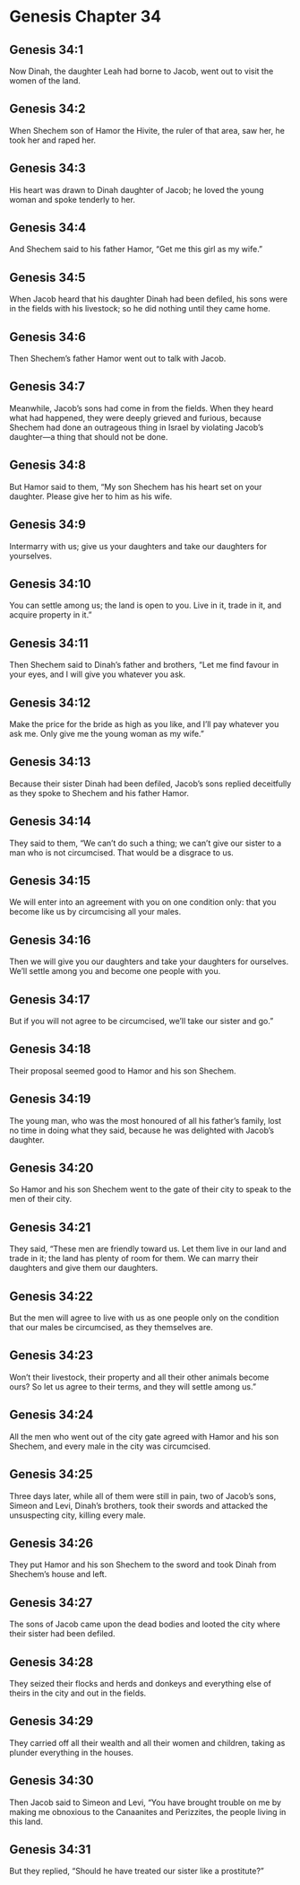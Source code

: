 # Genesis Chapter 34

## Genesis 34:1
Now Dinah, the daughter Leah had borne to Jacob, went out to visit the women of the land.

## Genesis 34:2
When Shechem son of Hamor the Hivite, the ruler of that area, saw her, he took her and raped her.

## Genesis 34:3
His heart was drawn to Dinah daughter of Jacob; he loved the young woman and spoke tenderly to her.

## Genesis 34:4
And Shechem said to his father Hamor, “Get me this girl as my wife.”

## Genesis 34:5
When Jacob heard that his daughter Dinah had been defiled, his sons were in the fields with his livestock; so he did nothing until they came home.

## Genesis 34:6
Then Shechem’s father Hamor went out to talk with Jacob.

## Genesis 34:7
Meanwhile, Jacob’s sons had come in from the fields. When they heard what had happened, they were deeply grieved and furious, because Shechem had done an outrageous thing in Israel by violating Jacob’s daughter—a thing that should not be done.

## Genesis 34:8
But Hamor said to them, “My son Shechem has his heart set on your daughter. Please give her to him as his wife.

## Genesis 34:9
Intermarry with us; give us your daughters and take our daughters for yourselves.

## Genesis 34:10
You can settle among us; the land is open to you. Live in it, trade in it, and acquire property in it.”

## Genesis 34:11
Then Shechem said to Dinah’s father and brothers, “Let me find favour in your eyes, and I will give you whatever you ask.

## Genesis 34:12
Make the price for the bride as high as you like, and I’ll pay whatever you ask me. Only give me the young woman as my wife.”

## Genesis 34:13
Because their sister Dinah had been defiled, Jacob’s sons replied deceitfully as they spoke to Shechem and his father Hamor.

## Genesis 34:14
They said to them, “We can’t do such a thing; we can’t give our sister to a man who is not circumcised. That would be a disgrace to us.

## Genesis 34:15
We will enter into an agreement with you on one condition only: that you become like us by circumcising all your males.

## Genesis 34:16
Then we will give you our daughters and take your daughters for ourselves. We’ll settle among you and become one people with you.

## Genesis 34:17
But if you will not agree to be circumcised, we’ll take our sister and go.”

## Genesis 34:18
Their proposal seemed good to Hamor and his son Shechem.

## Genesis 34:19
The young man, who was the most honoured of all his father’s family, lost no time in doing what they said, because he was delighted with Jacob’s daughter.

## Genesis 34:20
So Hamor and his son Shechem went to the gate of their city to speak to the men of their city.

## Genesis 34:21
They said, “These men are friendly toward us. Let them live in our land and trade in it; the land has plenty of room for them. We can marry their daughters and give them our daughters.

## Genesis 34:22
But the men will agree to live with us as one people only on the condition that our males be circumcised, as they themselves are.

## Genesis 34:23
Won’t their livestock, their property and all their other animals become ours? So let us agree to their terms, and they will settle among us.”

## Genesis 34:24
All the men who went out of the city gate agreed with Hamor and his son Shechem, and every male in the city was circumcised.

## Genesis 34:25
Three days later, while all of them were still in pain, two of Jacob’s sons, Simeon and Levi, Dinah’s brothers, took their swords and attacked the unsuspecting city, killing every male.

## Genesis 34:26
They put Hamor and his son Shechem to the sword and took Dinah from Shechem’s house and left.

## Genesis 34:27
The sons of Jacob came upon the dead bodies and looted the city where their sister had been defiled.

## Genesis 34:28
They seized their flocks and herds and donkeys and everything else of theirs in the city and out in the fields.

## Genesis 34:29
They carried off all their wealth and all their women and children, taking as plunder everything in the houses.

## Genesis 34:30
Then Jacob said to Simeon and Levi, “You have brought trouble on me by making me obnoxious to the Canaanites and Perizzites, the people living in this land.

## Genesis 34:31
But they replied, “Should he have treated our sister like a prostitute?”

